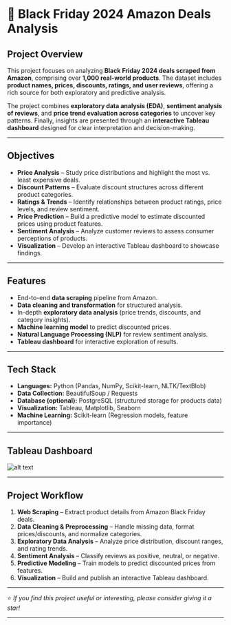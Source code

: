 
# 🛒 Black Friday 2024 Amazon Deals Analysis

##  Project Overview

This project focuses on analyzing **Black Friday 2024 deals scraped from Amazon**, comprising over **1,000 real-world products**. The dataset includes **product names, prices, discounts, ratings, and user reviews**, offering a rich source for both exploratory and predictive analysis.

The project combines **exploratory data analysis (EDA)**, **sentiment analysis of reviews**, and **price trend evaluation across categories** to uncover key patterns. Finally, insights are presented through an **interactive Tableau dashboard** designed for clear interpretation and decision-making.

---

##  Objectives

*  **Price Analysis** – Study price distributions and highlight the most vs. least expensive deals.
*  **Discount Patterns** – Evaluate discount structures across different product categories.
*  **Ratings & Trends** – Identify relationships between product ratings, price levels, and review sentiment.
*  **Price Prediction** – Build a predictive model to estimate discounted prices using product features.
*  **Sentiment Analysis** – Analyze customer reviews to assess consumer perceptions of products.
*  **Visualization** – Develop an interactive Tableau dashboard to showcase findings.

---

##  Features

* End-to-end **data scraping** pipeline from Amazon.
* **Data cleaning and transformation** for structured analysis.
* In-depth **exploratory data analysis** (price trends, discounts, and category insights).
* **Machine learning model** to predict discounted prices.
* **Natural Language Processing (NLP)** for review sentiment analysis.
* **Tableau dashboard** for interactive exploration of results.

---

##  Tech Stack

* **Languages:** Python (Pandas, NumPy, Scikit-learn, NLTK/TextBlob)
* **Data Collection:** BeautifulSoup / Requests
* **Database (optional):** PostgreSQL (structured storage for products data)
* **Visualization:** Tableau, Matplotlib, Seaborn
* **Machine Learning:** Scikit-learn (Regression models, feature importance)

---

##  Tableau Dashboard
![alt text](<6 Screenshot of the Dashboard.png>)


---

##  Project Workflow

1. **Web Scraping** – Extract product details from Amazon Black Friday deals.
2. **Data Cleaning & Preprocessing** – Handle missing data, format prices/discounts, and normalize categories.
3. **Exploratory Data Analysis** – Analyze price distribution, discount ranges, and rating trends.
4. **Sentiment Analysis** – Classify reviews as positive, neutral, or negative.
5. **Predictive Modeling** – Train models to predict discounted prices from features.
6. **Visualization** – Build and publish an interactive Tableau dashboard.

---

⭐ *If you find this project useful or interesting, please consider giving it a star!*

---


